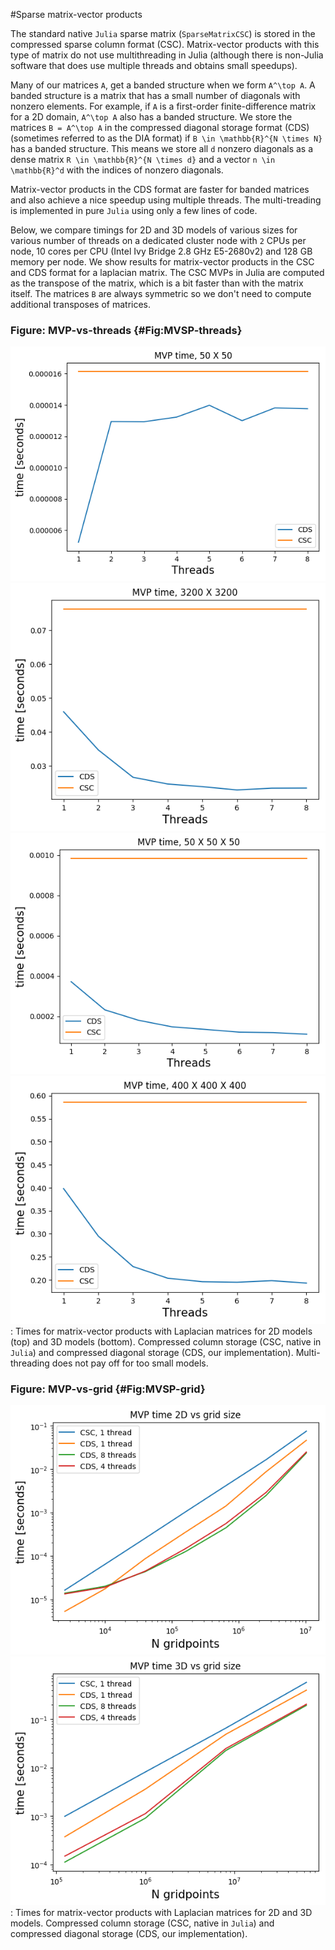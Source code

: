 #Sparse matrix-vector products

The standard native `Julia` sparse matrix (`SparseMatrixCSC`) is stored in the compressed sparse column format (CSC). Matrix-vector products with this type of matrix do not use multithreading in Julia (although there is non-Julia software that does use multiple threads and obtains small speedups). 

Many of our matrices ``A``, get a banded structure when we form ``A^\top A``. A banded structure is a matrix that has a small number of diagonals with nonzero elements. For example, if ``A`` is a first-order finite-difference matrix for a 2D domain, ``A^\top A`` also has a banded structure. We store the matrices ``B = A^\top A`` in the compressed diagonal storage format (CDS) (sometimes referred to as the DIA format) if ``B \in \mathbb{R}^{N \times N}`` has a banded structure. This means we store all ``d`` nonzero diagonals as a dense matrix ``R \in \mathbb{R}^{N \times d}`` and a vector ``n \in \mathbb{R}^d`` with the indices of nonzero diagonals. 

Matrix-vector products in the CDS format are faster for banded matrices and also achieve a nice speedup using multiple threads. The multi-treading is implemented in pure `Julia` using only a few lines of code. 

Below, we compare timings for 2D and 3D models of various sizes for various number of threads on a dedicated cluster node with ``2`` CPUs per node, 10 cores per CPU (Intel Ivy Bridge 2.8 GHz E5-2680v2) and 128 GB memory per node. We show results for matrix-vector products in the CSC and CDS format for a laplacian matrix. The CSC MVPs in Julia are computed as the transpose of the matrix, which is a bit faster than with the matrix itself. The matrices ``B`` are always symmetric so we don't need to compute additional transposes of matrices.

### Figure:  MVP-vs-threads {#Fig:MVSP-threads}
![](images/MVP_timings_threads_2D_a.png)
![](images/MVP_timings_threads_2D_b.png)\
![](images/MVP_timings_threads_3D_a.png)
![](images/MVP_timings_threads_3D_b.png)
: Times for matrix-vector products with Laplacian matrices for 2D models (top) and 3D models (bottom). Compressed column storage (CSC, native in `Julia`) and compressed diagonal storage (CDS, our implementation). Multi-threading does not pay off for too small models.

### Figure:  MVP-vs-grid {#Fig:MVSP-grid}
![](images/MVP_timings_grid_2D.png)
![](images/MVP_timings_grid_3D.png)
: Times for matrix-vector products with Laplacian matrices for 2D and 3D models. Compressed column storage (CSC, native in `Julia`) and compressed diagonal storage (CDS, our implementation).

